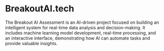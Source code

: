 # BreakoutAI.tech
The Breakout AI Assessment is an AI-driven project focused on building an intelligent system for real-time data analysis and decision-making. It includes machine learning model development, real-time processing, and an interactive interface, demonstrating how AI can automate tasks and provide valuable insights.
